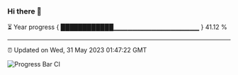 ### Hi there 👋

⏳ Year progress { ████████████▁▁▁▁▁▁▁▁▁▁▁▁▁▁▁▁▁▁ } 41.12 %

---

⏰ Updated on Wed, 31 May 2023 01:47:22 GMT

![Progress Bar CI](https://github.com/JuvenileQ/Progress-Bar-CI/workflows/main/badge.svg)
